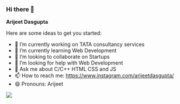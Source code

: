 ### Hi there 👋

**Arijeet Dasgupta** 

Here are some ideas to get you started:

- 🔭 I’m currently working on TATA consultancy services
- 🌱 I’m currently learning Web Development
- 👯 I’m looking to collaborate on Startups
- 🤔 I’m looking for help with Web Development
- 💬 Ask me about C/C++ HTML CSS and JS
- 📫 How to reach me: https://www.instagram.com/arijeetdasgupta/
- 😄 Pronouns: Arijeet

<img src="https://github-readme-stats.vercel.app/api?username=Arijeetcode&&show_icons=true&title_color=ffffff&icon_color=bb2acf&text_color=daf7dc&bg_color=151515">
